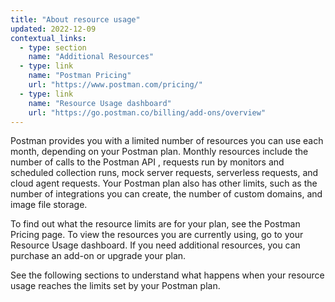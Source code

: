 ```yaml
---
title: "About resource usage"
updated: 2022-12-09
contextual_links:
  - type: section
    name: "Additional Resources"
  - type: link
    name: "Postman Pricing"
    url: "https://www.postman.com/pricing/"
  - type: link
    name: "Resource Usage dashboard"
    url: "https://go.postman.co/billing/add-ons/overview"
---
```


Postman provides you with a limited number of resources you can use each month, depending on your Postman plan. Monthly resources include the number of calls to the Postman API , requests run by monitors and scheduled collection runs, mock server requests, serverless requests, and cloud agent requests. Your Postman plan also has other limits, such as the number of integrations you can create, the number of custom domains, and image file storage.

To find out what the resource limits are for your plan, see the Postman Pricing page. To view the resources you are currently using, go to your Resource Usage dashboard. If you need additional resources, you can purchase an add-on or upgrade your plan.

See the following sections to understand what happens when your resource usage reaches the limits set by your Postman plan.
